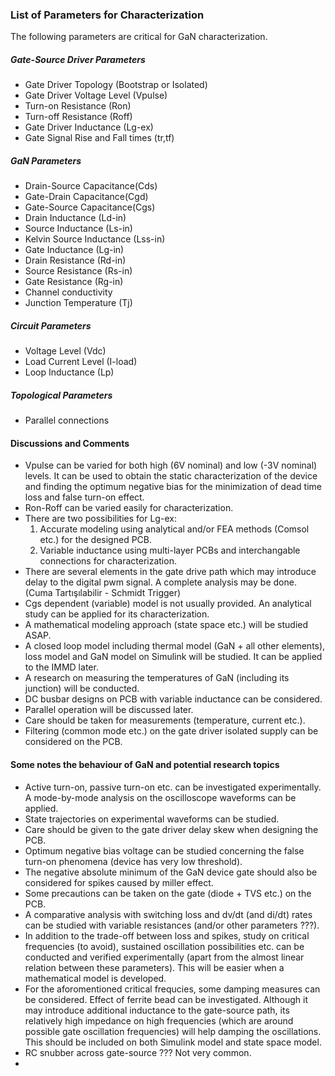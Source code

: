 ### List of Parameters for Characterization

The following parameters are critical for GaN characterization. </br>

##### Gate-Source Driver Parameters
* Gate Driver Topology (Bootstrap or Isolated)
* Gate Driver Voltage Level (Vpulse)
* Turn-on Resistance (Ron)
* Turn-off Resistance (Roff)
* Gate Driver Inductance (Lg-ex)
* Gate Signal Rise and Fall times (tr,tf)

##### GaN Parameters
* Drain-Source Capacitance(Cds)
* Gate-Drain Capacitance(Cgd)
* Gate-Source Capacitance(Cgs)
* Drain Inductance (Ld-in)
* Source Inductance (Ls-in)
* Kelvin Source Inductance (Lss-in)
* Gate Inductance (Lg-in)
* Drain Resistance (Rd-in)
* Source Resistance (Rs-in)
* Gate Resistance (Rg-in)
* Channel conductivity
* Junction Temperature (Tj)

##### Circuit Parameters
* Voltage Level (Vdc)
* Load Current Level (I-load)
* Loop Inductance (Lp)

##### Topological Parameters
* Parallel connections

#### Discussions and Comments
* Vpulse can be varied for both high (6V nominal) and low (-3V nominal) levels. It can be used to obtain the static characterization of the device and finding the optimum negative bias for the minimization of dead time loss and false turn-on effect.
* Ron-Roff can be varied easily for characterization.
* There are two possibilities for Lg-ex:
  1. Accurate modeling using analytical and/or FEA methods (Comsol etc.) for the designed PCB.
  2. Variable inductance using multi-layer PCBs and interchangable connections for characterization.
* There are several elements in the gate drive path which may introduce delay to the digital pwm signal. A complete analysis may be done. (Cuma Tartışılabilir - Schmidt Trigger)
* Cgs dependent (variable) model is not usually provided. An analytical study can be applied for its characterization.
* A mathematical modeling approach (state space etc.) will be studied ASAP.
* A closed loop model including thermal model (GaN + all other elements), loss model and GaN model on Simulink will be studied. It can be applied to the IMMD later.
* A research on measuring the temperatures of GaN (including its junction) will be conducted.
* DC busbar designs on PCB with variable inductance can be considered.
* Parallel operation will be discussed later.
* Care should be taken for measurements (temperature, current etc.).
* Filtering (common mode etc.) on the gate driver isolated supply can be considered on the PCB.

#### Some notes the behaviour of GaN and potential research topics
* Active turn-on, passive turn-on etc. can be investigated experimentally. A mode-by-mode analysis on the oscilloscope waveforms can be applied.
* State trajectories on experimental waveforms can be studied.
* Care should be given to the gate driver delay skew when designing the PCB.
* Optimum negative bias voltage can be studied concerning the false turn-on phenomena (device has very low threshold).
* The negative absolute minimum of the GaN device gate should also be considered for spikes caused by miller effect.
* Some precautions can be taken on the gate (diode + TVS etc.) on the PCB.
* A comparative analysis with switching loss and dv/dt (and di/dt) rates can be studied with variable resistances (and/or other parameters ???).
* In addition to the trade-off between loss and spikes, study on critical frequencies (to avoid), sustained oscillation possibilities etc. can be conducted and verified experimentally (apart from the almost linear relation between these parameters). This will be easier when a mathematical model is developed.
* For the aforomentioned critical frequcies, some damping measures can be considered. Effect of ferrite bead can be investigated. Although it may introduce additional inductance to the gate-source path, its relatively high impedance on high frequencies (which are around possible gate oscillation frequencies) will help damping the oscillations.  This should be included on both Simulink model and state space model.
* RC snubber across gate-source ??? Not very common.
*
